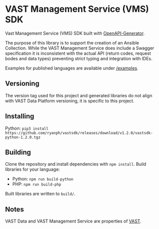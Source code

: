# VAST Management Service (VMS) SDK

Vast Management Service (VMS) SDK built with [OpenAPI-Generator](https://github.com/OpenAPITools/openapi-generator).

The purpose of this library is to support the creation of an Ansible Collection. While the VAST Management Service does include a Swagger specification it is inconsistent with the actual API (return codes, request bodes and data types) preventing strict typing and integration with IDEs.

Examples for published languages are available under [/examples](/examples/).

## Versioning

The version tag used for this project and generated libraries do not align with VAST Data Platform versioning, it is specific to this project.

## Installing

Python: `pip3 install https://github.com/ryanph/vastsdk/releases/download/v1.2.0/vastsdk-python-1.2.0.tgz`

## Building

Clone the repository and install dependencies with `npm install`. Build libraries for your language:

* Python: `npm run build-python`
* PHP: `npm run build-php`

Built libraries are written to `build/`.

## Notes

VAST Data and VAST Management Service are properties of [VAST](https://vastdata.com).